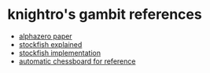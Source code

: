 # knightro's gambit references
- [alphazero paper](https://arxiv.org/pdf/1712.01815.pdf)
- [stockfish explained](https://www.quora.com/What-is-the-algorithm-behind-Stockfish-the-chess-engine)
- [stockfish implementation](https://github.com/official-stockfish/Stockfish)
- [automatic chessboard for reference](https://hackaday.io/project/179268-automatic-chessboard)